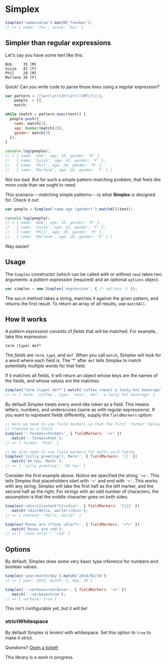 # Simplex

```javascript
Simplex('name=value').match('foo=bar');
// => { name: 'foo', value: 'bar' }
```

## Simpler than regular expressions

Let's say you have some text like this:

    Bob     35 (M)
    Suzie   42 (F)
    Phil    29 (M)
    Marlene 26 (F)

Quick! Can you write code to parse those lines using a regular expression?

```javascript
var pattern = /(\w+)\s+(\d+)\s+\(([MF])\)/g,
    people  = [],
    match;

while (match = pattern.exec(text)) {
  people.push({
    name: match[1],
    age: Number(match[2]),
    gender: match[3]
  });
}

console.log(people);
// [ { name: 'Bob', age: 35, gender: 'M' },
//   { name: 'Suzie', age: 42, gender: 'F' },
//   { name: 'Phil', age: 29, gender: 'M' },
//   { name: 'Marlene', age: 26, gender: 'F' } ]
```

Not too bad. But for such a simple pattern-matching problem, that feels like
more code than we ought to need.

This scenario---matching simple patterns---is what **Simplex** is designed for.
Check it out:

```javascript
var people = Simplex('name age (gender)').matchAll(text);

console.log(people);
// [ { name: 'Bob', age: 35, gender: 'M' },
//   { name: 'Suzie', age: 42, gender: 'F' },
//   { name: 'Phil', age: 29, gender: 'M' },
//   { name: 'Marlene', age: 26, gender: 'F' } ]
```

Way easier!

## Usage

The `Simplex` constructor (which can be called with or without `new`) takes two
arguments: a *pattern expression* (required) and an optional `options` object.

```javascript
var simplex = new Simplex('expression', { /* options */ });
```

The `match` method takes a string, matches it against the given pattern, and
returns the first result. To return an array of *all* results, use `matchAll`.

## How it works

A *pattern expression* consists of *fields* that will be matched. For example,
take this expression:

    term (type) def*

The *fields* are `term`, `type`, and `def`. When you call `match`, Simplex will
look for a word where each field is. The '*' after `def` tells Simplex to match
potentially *multiple* words for that field.

If it matches all fields, it will return an object whose keys are the names of
the fields, and whose values are the matches:

```javascript
Simplex('term (type) def*').match('coffee (noun) a tasty hot beverage');
// => { term: 'coffee', type: 'noun', def: 'a tasty hot beverage' }
```

By default Simplex treats every *word-like* token as a field. This means
letters, numbers, and underscores (same as with regular expressions). If you
want to represent fields differently, supply the `fieldMarkers` option:

```javascript
// Here we need to use field markers so that the first 'format' below isn't
// treated as a field
Simplex('--format=<format>', { fieldMarkers: '<>' })
  .match('--format=html');
// => { format: 'html' }

// We also need to use field markers for multi-word fields
Simplex('[silly greeting*], Mark!', { fieldMarkers: '[]' })
  .match('Oh hai, Mark!');
// => { 'silly greeting': 'Oh hai' }
```

Consider the first example above. Notice we specified the string `'<>'`. This
tells Simplex that placeholders start with `'<'` and end with `'>'`. This works
with any string; Simplex will take the first half as the left marker, and the
second half as the right. For strings with an odd number of characters, the
assumption is that the middle character goes on both sides.

```javascript
Simplex('<div>{{content*}}</div>', { fieldMarkers: '{{}}' })
  .match('<div>Hello, world!</div>');
// => { content: 'Hello, world!' }

Simplex('Roses are <*rose color*>', { fieldMarkers: '<*>' })
  .match('Roses are red');
// => { 'rose color': 'red' }
```

## Options

By default, Simplex does some very basic type inference for numbers and boolean
values.

```javascript
Simplex('year/month/day').match('2014/02/10');
// => { year: 2014, month: 2, day: 10 }

Simplex('--verbose=<verbose>', { fieldMarkers: '<>' })
  .match('--verbose=true');
// => { verbose: true }
```

This isn't configurable yet, but it will be!

### strictWhitespace

By default Simplex is *lenient* with whitespace. Set this option to `true` to
make it strict.

Questions? [Open a ticket!](https://github.com/dtao/simplex/issues)

This library is a work in progress.

